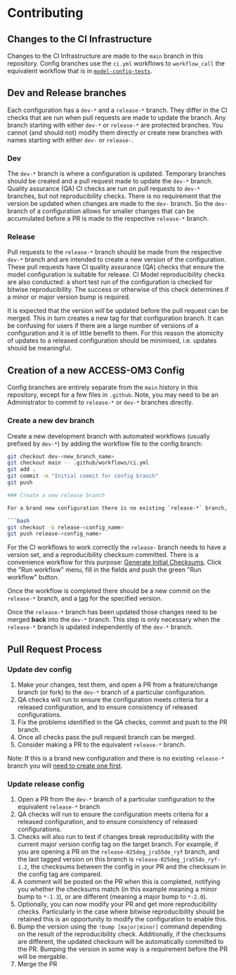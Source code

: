 # Contributing

## Changes to the CI Infrastructure

Changes to the CI Infrastructure are made to the `main` branch in this repository. Config branches use the `ci.yml` workflows to `workflow_call` the equivalent workflow that is in [`model-config-tests`](https://github.com/ACCESS-NRI/model-config-tests).

## Dev and Release branches

Each configuration has a `dev-*` and a `release-*` branch. They differ in the CI checks that are run when pull requests are made to update the branch. Any branch starting with either `dev-*` or  `release-*` are protected branches. You cannot (and should not) modify them directly or create new branches with names starting with either `dev-` or `release-`.

### Dev

The `dev-*` branch is where a configuration is updated. Temporary branches should be created and a pull request made to update the `dev-*` branch. Quality assurance (QA) CI checks are run on pull requests to `dev-*` branches, but not reproducibility checks. There is no requirement that the version be updated when changes are made to the `dev-` branch. So the `dev-` branch of a configuration allows for smaller changes that can be accumulated before a PR is made to the respective `release-*` branch.

### Release

Pull requests to the `release-*` branch should be made from the respective `dev-*` branch and are intended to create a new version of the configuration. These pull requests have CI quality assurance (QA) checks that ensure the model configuration is suitable for release. CI Model reproducibility checks are also conducted: a short test run of the configuration is checked for bitwise reproducibility. The success or otherwise of this check determines if a minor or major version bump is required.

It is expected that the version *will* be updated before the pull request can be merged. This in turn creates a new tag for that configuration branch. It can be confusing for users if there are a large number of versions of a configuration and it is of little benefit to them. For this reason the atomicity of updates to a released configuration should be minimised, i.e.  updates should be meaningful.

## Creation of a new ACCESS-OM3 Config

Config branches are entirely separate from the `main` history in this repository, except for a few files in `.github`. Note, you may need to be an Administrator to commit to `release-*` or `dev-*` branches directly.

### Create a new dev branch

Create a new development branch with automated workflows (usually prefixed by `dev-*`) by adding the workflow file to the config branch:

```bash
git checkout dev-<new_branch_name>
git checkout main -- .github/workflows/ci.yml
git add .
git commit -m "Initial commit for config branch"
git push

### Create a new release branch

For a brand new configuration there is no existing `release-*` branch, so one needs to be created. Follow the pull request process outlined below to update the dev branch so that it is passing QA checks. At this point create a `release-*` branch from the `dev-` branch and `git push` it to the repository:

```bash
git checkout -b release-<config_name>
git push release-<config_name>
```

For the CI workflows to work correctly the `release-` branch needs to have a version set, and a reproducibility checksum committed. There is a convenience workflow for this purpose: [Generate Initial Checksums](https://github.com/ACCESS-NRI/access-om3-configs/actions/workflows/generate-initial-checksums.yml). Click the "Run workflow" menu, fill in the fields and push the green "Run workflow" button.

Once the workflow is completed there should be a new commit on the `release-*` branch, and a [tag](https://github.com/ACCESS-NRI/access-om3-configs/tags) for the specified version.

Once the `release-*` branch has been updated those changes need to be merged **back** into the `dev-*` branch. This step is only necessary when the `release-*` branch is updated independently of the `dev-*` branch.

## Pull Request Process

### Update dev config

1. Make your changes, test them, and open a PR from a feature/change branch (or fork) to the `dev-*` branch of a particular configuration.
2. QA checks will run to ensure the configuration meets criteria for a released configuration, and to ensure consistency of released configurations.
3. Fix the problems identified in the QA checks, commit and push to the PR branch.
4. Once all checks pass the pull request branch can be merged.
5. Consider making a PR to the equivalent `release-*` branch.

Note: If this is a brand new configuration and there is no existing `release-*` branch you will [need to create one first](#create-a-new-release-branch).

### Update release config

1. Open a PR from the `dev-*` branch of a particular configuration to the equivalent `release-*` branch
2. QA checks will run to ensure the configuration meets criteria for a released configuration, and to ensure consistency of released configurations.
3. Checks will also run to test if changes break reproducibility with the current major version config tag on the target branch. For example, if you are opening a PR on the `release-025deg_jra55do_ryf` branch, and the last tagged version on this branch is `release-025deg_jra55do_ryf-1.2`, the checksums between the config in your PR and the checksum in the config tag are compared.
4. A comment will be posted on the PR when this is completed, notifying you whether the checksums match (in this example meaning a minor bump to `*-1.3`), or are different (meaning a major bump to `*-2.0`).
5. Optionally, you can now modify your PR and get more reproducibility checks. Particularly in the case where bitwise reproducibility should be retained this is an opportunity to modify the configuration to enable this.
6. Bump the version using the `!bump [major|minor]` command depending on the result of the reproducibility check. Additionally, if the checksums are different, the updated checksum will be automatically committed to the PR. Bumping the version in some way is a requirement before the PR will be mergable.
7. Merge the PR
